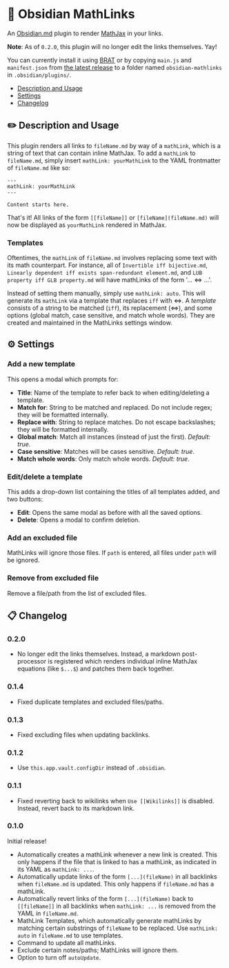 # :symbols: Obsidian MathLinks

An [Obsidian.md](https://obsidian.md) plugin to render [MathJax](https://www.mathjax.org/) in your links.

**Note**: As of `0.2.0`, this plugin will no longer edit the links themselves. Yay!

You can currently install it using [BRAT](https://github.com/TfTHacker/obsidian42-brat) or by copying `main.js` and `manifest.json` from [the latest release](https://github.com/zhaoshenzhai/obsidian-mathlinks/releases/tag/0.2.0) to a folder named `obsidian-mathlinks` in `.obsidian/plugins/`.

* [Description and Usage](https://github.com/zhaoshenzhai/obsidian-mathlinks#pencil2-description-and-usage)
* [Settings](https://github.com/zhaoshenzhai/obsidian-mathlinks#gear-settings)
* [Changelog](https://github.com/zhaoshenzhai/obsidian-mathlinks#clipboard-changelog)

## :pencil2: Description and Usage

This plugin renders all links to `fileName.md` by way of a `mathLink`, which is a string of text that can contain inline MathJax. To add a `mathLink` to `fileName.md`, simply insert `mathLink: yourMathLink` to the YAML frontmatter of `fileName.md` like so:

```
---
mathLink: yourMathLink
---

Content starts here.
```

That's it! All links of the form `[[fileName]]` or `[fileName](fileName.md)` will now be displayed as `yourMathLink` rendered in MathJax.

### Templates
Oftentimes, the `mathLink` of `fileName.md` involves replacing some text with its math counterpart. For instance, all of `Invertible iff bijective.md`, `Linearly dependent iff exists span-redundant element.md`, and `LUB property iff GLB property.md` will have mathLinks of the form '... $\Leftrightarrow$ ...'.

Instead of setting them manually, simply use `mathLink: auto`. This will generate its `mathLink` via a template that replaces `iff` with $\Leftrightarrow$. A _template_ consists of a string to be matched (`iff`), its replacement $(\Leftrightarrow)$, and some options (global match, case sensitive, and match whole words). They are created and maintained in the MathLinks settings window.

## :gear: Settings
### Add a new template
This opens a modal which prompts for:
* **Title**: Name of the template to refer back to when editing/deleting a template.
* **Match for**: String to be matched and replaced. Do not include regex; they will be formatted internally.
* **Replace with**: String to replace matches. Do not escape backslashes; they will be formatted internally.
* **Global match**: Match all instances (instead of just the first). _Default: true_.
* **Case sensitive**: Matches will be cases sensitive. _Default: true_.
* **Match whole words**: Only match whole words. _Default: true_.

### Edit/delete a template
This adds a drop-down list containing the titles of all templates added, and two buttons:
* **Edit**: Opens the same modal as before with all the saved options.
* **Delete**: Opens a modal to confirm deletion.

### Add an excluded file
MathLinks will ignore those files. If `path` is entered, all files under `path` will be ignored.

### Remove from excluded file
Remove a file/path from the list of excluded files.

## :clipboard: Changelog
### 0.2.0
* No longer edit the links themselves. Instead, a markdown post-processor is registered which renders individual inline MathJax equations (like `$...$`) and patches them back together.
### 0.1.4
* Fixed duplicate templates and excluded files/paths.
### 0.1.3
* Fixed excluding files when updating backlinks.
### 0.1.2
* Use `this.app.vault.configDir` instead of `.obsidian`.
### 0.1.1
* Fixed reverting back to wikilinks when `Use [[Wikilinks]]` is disabled. Instead, revert back to its markdown link.
### 0.1.0
Initial release!
* Automatically creates a mathLink whenever a new link is created. This only happens if the file that is linked to has a mathLink, as indicated in its YAML as `mathLink: ...`.
* Automatically update links of the form `[...](fileName)` in all backlinks when `fileName.md` is updated. This only happens if `fileName.md` has a mathLink.
* Automatically revert links of the form `[...](fileName)` back to `[[fileName]]` in all backlinks when `mathLink: ...` is removed from the YAML in `fileName.md`.
* MathLink Templates, which automatically generate mathLinks by matching certain substrings of `fileName` to be replaced. Use `mathLink: auto` in `fileName.md` to use templates.
* Command to update all mathLinks.
* Exclude certain notes/paths; MathLinks will ignore them.
* Option to turn off `autoUpdate`.

